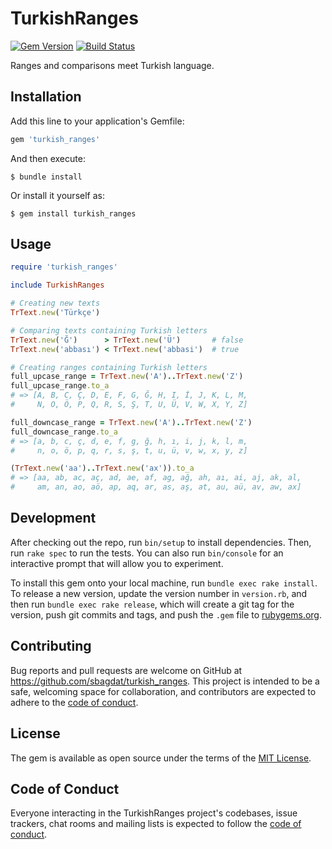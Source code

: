 # TurkishRanges

[![Gem Version](https://badge.fury.io/rb/turkish_ranges.svg)](https://badge.fury.io/rb/turkish_ranges)
[![Build Status](https://travis-ci.org/sbagdat/turkish_ranges.svg?branch=main)](https://travis-ci.org/sbagdat/turkish_ranges)

Ranges and comparisons meet Turkish language. 

## Installation

Add this line to your application's Gemfile:

```ruby
gem 'turkish_ranges'
```

And then execute:

    $ bundle install

Or install it yourself as:

    $ gem install turkish_ranges

## Usage

```ruby
require 'turkish_ranges'

include TurkishRanges

# Creating new texts
TrText.new('Türkçe')

# Comparing texts containing Turkish letters
TrText.new('Ğ')      > TrText.new('Ü')       # false
TrText.new('abbası') < TrText.new('abbasi')  # true

# Creating ranges containing Turkish letters
full_upcase_range = TrText.new('A')..TrText.new('Z')
full_upcase_range.to_a  
# => [A, B, C, Ç, D, E, F, G, Ğ, H, I, İ, J, K, L, M, 
#     N, O, Ö, P, Q, R, S, Ş, T, U, Ü, V, W, X, Y, Z]

full_downcase_range = TrText.new('A')..TrText.new('Z')
full_downcase_range.to_a  
# => [a, b, c, ç, d, e, f, g, ğ, h, ı, i, j, k, l, m,
#     n, o, ö, p, q, r, s, ş, t, u, ü, v, w, x, y, z]

(TrText.new('aa')..TrText.new('ax')).to_a
# => [aa, ab, ac, aç, ad, ae, af, ag, ağ, ah, aı, ai, aj, ak, al, 
#     am, an, ao, aö, ap, aq, ar, as, aş, at, au, aü, av, aw, ax]
```

## Development

After checking out the repo, run `bin/setup` to install dependencies. Then, run `rake spec` to run the tests. You can also run `bin/console` for an interactive prompt that will allow you to experiment.

To install this gem onto your local machine, run `bundle exec rake install`. To release a new version, update the version number in `version.rb`, and then run `bundle exec rake release`, which will create a git tag for the version, push git commits and tags, and push the `.gem` file to [rubygems.org](https://rubygems.org).

## Contributing

Bug reports and pull requests are welcome on GitHub at https://github.com/sbagdat/turkish_ranges. This project is intended to be a safe, welcoming space for collaboration, and contributors are expected to adhere to the [code of conduct](https://github.com/[USERNAME]/turkish_ranges/blob/master/CODE_OF_CONDUCT.md).

## License

The gem is available as open source under the terms of the [MIT License](https://opensource.org/licenses/MIT).

## Code of Conduct

Everyone interacting in the TurkishRanges project's codebases, issue trackers, chat rooms and mailing lists is expected to follow the [code of conduct](https://github.com/[USERNAME]/turkish_ranges/blob/master/CODE_OF_CONDUCT.md).
